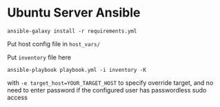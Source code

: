 # Ubuntu Server Ansible
```
ansible-galaxy install -r requirements.yml
```
Put host config file in `host_vars/`

Put `inventory` file here
```
ansible-playbook playbook.yml -i inventory -K
```
with `-e target_host=YOUR_TARGET_HOST` to specify override target, and no need to enter password if the configured user has passwordless sudo access